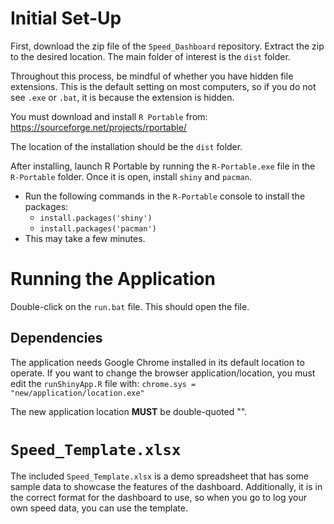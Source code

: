 # Initial Set-Up

First, download the zip file of the `Speed_Dashboard` repository.
Extract the zip to the desired location. The main folder of interest is the `dist` folder.

Throughout this process, be mindful of whether you have hidden file extensions. This is the default setting on most computers, so if you do not see `.exe` or `.bat`, it is because the extension is hidden.

You must download and install `R Portable` from:
	https://sourceforge.net/projects/rportable/

The location of the installation should be the `dist` folder. 

After installing, launch R Portable by running the `R-Portable.exe` file in the `R-Portable` folder. Once it is open, install `shiny` and `pacman`.
* Run the following commands in the `R-Portable` console to install the packages:
	* `install.packages('shiny')`
	* `install.packages('pacman')`
 * This may take a few minutes.

# Running the Application

Double-click on the `run.bat` file. This should open the file. 

## Dependencies

The application needs Google Chrome installed in its default location to operate. 
If you want to change the browser application/location, you must edit the `runShinyApp.R`
file with:
	`chrome.sys = "new/application/location.exe"`

The new application location **MUST** be double-quoted "".

# `Speed_Template.xlsx`

The included `Speed_Template.xlsx` is a demo spreadsheet that has some sample data to showcase the features of the dashboard. Additionally, it is in the correct format for the dashboard to use, so when you go to log your own speed data, you can use the template.
